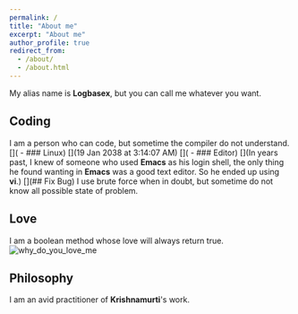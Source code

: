 ```yaml
---
permalink: /
title: "About me"
excerpt: "About me"
author_profile: true
redirect_from: 
  - /about/
  - /about.html
---
```

My alias name is **Logbasex**, but you can call me whatever you want.
## Coding
I am a person who can code, but sometime the compiler do not understand.
[]( - ### Linux)
[](19 Jan 2038 at 3:14:07 AM)
[]( - ### Editor)
[](In years past, I knew of someone who used **Emacs** as his login shell, the only thing he found wanting in **Emacs** was a good text editor. So he ended up using **vi**.) 
[](## Fix Bug)
I use brute force when in doubt, but sometime do not know all possible state of problem.
[](![fixing_problems](https://imgs.xkcd.com/comics/fixing_problems.png))  

## Love
I am a boolean method whose love will always return true.
![why_do_you_love_me](https://imgs.xkcd.com/comics/why_do_you_love_me.jpg)

## Philosophy
I am an avid practitioner of **Krishnamurti**'s work. 